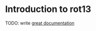 # Introduction to rot13

TODO: write [great documentation](http://jacobian.org/writing/what-to-write/)
